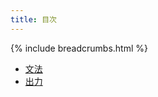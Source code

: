 ```yaml
---
title: 目次
---
```

{% include breadcrumbs.html %}

* [文法](grammer/index.html)
* [出力](output/index.html)
